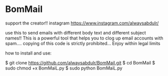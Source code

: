# BomMail

support the creator!! instagram https://www.instagram.com/alwaysabdulr/

use this to send emails with different body text and different subject names!! 
This is a powerful tool that helps you to clog up email accounts with spam.... 
copying of this code is strictly prohibited... 
Enjoy within legal limits

how to install and use:

$ git clone https://github.com/alwaysabdulr/BomMail.git 
$ cd BomMail 
$ sudo chmod +x BomMaiL.py 
$ sudo python BomMaiL.py
